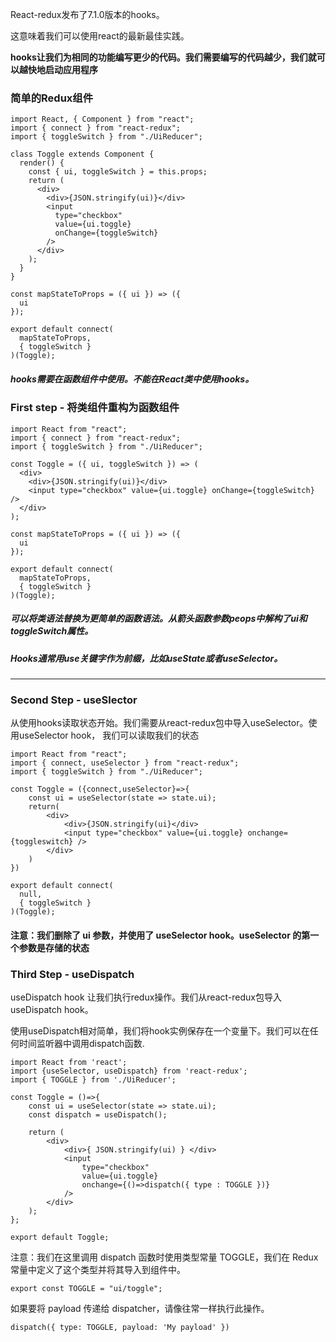 

React-redux发布了7.1.0版本的hooks。

这意味着我们可以使用react的最新最佳实践。

**hooks让我们为相同的功能编写更少的代码。我们需要编写的代码越少，我们就可以越快地启动应用程序**

### 简单的Redux组件

```
import React, { Component } from "react";
import { connect } from "react-redux";
import { toggleSwitch } from "./UiReducer";

class Toggle extends Component {
  render() {
    const { ui, toggleSwitch } = this.props;
    return (
      <div>
        <div>{JSON.stringify(ui)}</div>
        <input
          type="checkbox"
          value={ui.toggle}
          onChange={toggleSwitch}
        />
      </div>
    );
  }
}

const mapStateToProps = ({ ui }) => ({
  ui
});

export default connect(
  mapStateToProps,
  { toggleSwitch }
)(Toggle);

```

##### hooks需要在函数组件中使用。不能在React类中使用hooks。

### First step - 将类组件重构为函数组件

```
import React from "react";
import { connect } from "react-redux";
import { toggleSwitch } from "./UiReducer";

const Toggle = ({ ui, toggleSwitch }) => (
  <div>
    <div>{JSON.stringify(ui)}</div>
    <input type="checkbox" value={ui.toggle} onChange={toggleSwitch} />
  </div>
);

const mapStateToProps = ({ ui }) => ({
  ui
});

export default connect(
  mapStateToProps,
  { toggleSwitch }
)(Toggle);

```

##### 可以将类语法替换为更简单的函数语法。从箭头函数参数peops中解构了ui和toggleSwitch属性。
##### Hooks通常用use关键字作为前缀，比如useState或者useSelector。

---

### Second Step - useSlector

从使用hooks读取状态开始。我们需要从react-redux包中导入useSelector。使用useSelector hook，
我们可以读取我们的状态

```
import React from "react";
import { connect, useSelector } from "react-redux";
import { toggleSwitch } from "./UiReducer";

const Toggle = ({connect,useSelector}=>{
    const ui = useSelector(state => state.ui);
    return(
        <div>
            <div>{JSON.stringify(ui}</div>
            <input type="checkbox" value={ui.toggle} onchange={toggleswitch} />
        </div>
    )
})

export default connect(
  null,
  { toggleSwitch }
)(Toggle);

```
#### 注意：我们删除了 ui 参数，并使用了 useSelector hook。useSelector 的第一个参数是存储的状态

### Third Step - useDispatch

useDispatch hook 让我们执行redux操作。我们从react-redux包导入useDispatch hook。

使用useDispatch相对简单，我们将hook实例保存在一个变量下。我们可以在任何时间监听器中调用dispatch函数.

```
import React from 'react';
import {useSelector, useDispatch} from 'react-redux';
import { TOGGLE } from './UiReducer';

const Toggle = ()=>{
    const ui = useSelector(state => state.ui);
    const dispatch = useDispatch();
    
    return (
        <div>
            <div>{ JSON.stringify(ui) } </div>
            <input
                type="checkbox"
                value={ui.toggle}
                onchange={()=>dispatch({ type : TOGGLE })}
            />
        </div>
    );
};

export default Toggle;

```

注意：我们在这里调用 dispatch 函数时使用类型常量 TOGGLE，我们在 Redux 常量中定义了这个类型并将其导入到组件中。

```
export const TOGGLE = "ui/toggle";
```

如果要将 payload 传递给 dispatcher，请像往常一样执行此操作。

```
dispatch({ type: TOGGLE, payload: 'My payload' })
```